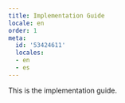 ```yaml
---
title: Implementation Guide
locale: en
order: 1
meta:
  id: '53424611'
  locales:
  - en
  - es
---
```


This is the implementation guide.